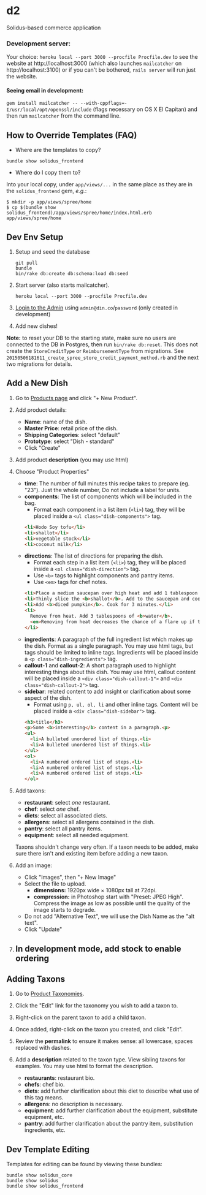 # d2
Solidus-based commerce application

### Development server:
Your choice: `heroku local --port 3000 --procfile Procfile.dev` to see the website at http://localhost:3000 (which also launches `mailcatcher` on http://localhost:3100) or if you can't be bothered, `rails server` will run just the website.

#### Seeing email in development:
`gem install mailcatcher -- --with-cppflags=-I/usr/local/opt/openssl/include`  (flags necessary on OS X El Capitan) and then run `mailcatcher` from the command line.

## How to Override Templates (FAQ)

- Where are the templates to copy?

`bundle show solidus_frontend`

- Where do I copy them to?

Into your local copy, under `app/views/...` in the same place as they are in the `solidus_frontend` gem, _e.g._:

``` console
$ mkdir -p app/views/spree/home
$ cp $(bundle show solidus_frontend)/app/views/spree/home/index.html.erb app/views/spree/home
```

## Dev Env Setup

1. Setup and seed the database

    ```
    git pull
    bundle
    bin/rake db:create db:schema:load db:seed
    ```

2. Start server (also starts mailcatcher).

    ```
    heroku local --port 3000 --procfile Procfile.dev
    ```

3. [Login to the Admin](http://localhost:3000/admin) using `admin@din.co`/`password` (only created in development)

4. Add new dishes!

**Note:** to reset your DB to the starting state, make sure no users are connected to the DB in Postgres, then run `bin/rake db:reset`. This does not create the `StoreCreditType` or `ReimbursementType` from migrations. See `20150506181611_create_spree_store_credit_payment_method.rb` and the next two migrations for details.

## Add a New Dish

1. Go to [Products page](http://localhost:3000/admin/products) and click "+ New Product".
2. Add product details:
    - **Name**: name of the dish.
    - **Master Price**: retail price of the dish.
    - **Shipping Categories**: select "default"
    - **Prototype**: select "Dish - standard"
    - Click "Create"
3. Add product **description** (you may use html)
4. Choose "Product Properties"
    - **time**: The number of full minutes this recipe takes to prepare (eg. "23"). Just the whole number, Do not include a label for units.
    - **components**: The list of components which will be included in the bag.
        - Format each component in a list item (`<li>`) tag, they will be placed inside a `<ul class="dish-components">` tag.
        ```html
        <li>Hodo Soy tofu</li>
        <li>shallot</li>
        <li>vegetable stock</li>
        <li>coconut milk</li>
        ```
    - **directions**: The list of directions for preparing the dish.
        - Format each step in a list item (`<li>`) tag, they will be placed inside a `<ol class="dish-direction">` tag.
        - Use `<b>` tags to highlight components and pantry items.
        - Use `<em>` tags for chef notes.
        ```html
        <li>Place a medium saucepan over high heat and add 1 tablespoon of <b>high-heat oil</b>.</li>
        <li>Thinly slice the <b>shallot</b>. Add to the saucepan and cook until translucent.</li>
        <li>Add <b>diced pumpkin</b>. Cook for 3 minutes.</li>
        <li>
          Remove from heat. Add 3 tablespoons of <b>water</b>.
          <em>Removing from heat decreases the chance of a flare up if the oil splatters and catches fire.</em>
        </li>
        ```
    - **ingredients**: A paragraph of the full ingredient list which makes up the dish. Format as a single paragraph. You may use html tags, but tags should be limited to inline tags. Ingredients will be placed inside a `<p class="dish-ingredients">` tag.
    - **callout-1** and **callout-2**: A short paragraph used to highlight interesting things about this dish. You may use html, callout content will be placed inside a `<div class="dish-callout-1">` and `<div class="dish-callout-2">` tag.
    - **sidebar**: related content to add insight or clarification about some aspect of the dish.
        - Format using `p, ul, ol, li` and other inline tags. Content will be placed inside a `<div class="dish-sidebar">` tag.
        ```html
        <h3>title</h3>
        <p>Some <b>interesting</b> content in a paragraph.<p>
        <ul>
          <li>A bulleted unordered list of things.<li>
          <li>A bulleted unordered list of things.<li>
        </ul>
        <ol>
          <li>A numbered ordered list of steps.<li>
          <li>A numbered ordered list of steps.<li>
          <li>A numbered ordered list of steps.<li>
        </ol>
        ```
5. Add taxons:
    - **restaurant**: select *one* restaurant.
    - **chef**: select *one* chef.
    - **diets**: select all associated diets.
    - **allergens**: select all allergens contained in the dish.
    - **pantry**: select all pantry items.
    - **equipment**: select all needed equipment.

    Taxons shouldn't change very often. If a taxon needs to be added, make sure there isn't and existing item before adding a new taxon.
6. Add an image:
    - Click "Images", then "+ New Image"
    - Select the file to upload.
        - **dimensions:** 1920px wide × 1080px tall at 72dpi.
        - **compression:** in Photoshop start with "Preset: JPEG High". Compress the image as low as possible until the quality of the image starts to degrade.
    - Do not add "Alternative Text", we will use the Dish Name as the "alt text".
    - Click "Update"
7. In development mode, add stock to enable ordering
    - 

## Adding Taxons

1. Go to [Product Taxonomies](http://localhost:3000/admin/taxonomies).
2. Click the "Edit" link for the taxonomy you wish to add a taxon to.
3. Right-click on the parent taxon to add a child taxon.
4. Once added, right-click on the taxon you created, and click "Edit".
5. Review the **permalink** to ensure it makes sense: all lowercase, spaces replaced with dashes.
6. Add a **description** related to the taxon type. View sibling taxons for examples. You may use html to format the description.

    - **restaurants**: restaurant bio.
    - **chefs**: chef bio.
    - **diets**: add further clarification about this diet to describe what use of this tag means.
    - **allergens**: no description is necessary.
    - **equipment**: add further clarification about the equipment, substitute equipment, etc.
    - **pantry**: add further clarification about the pantry item, substitution ingredients, etc.

## Dev Template Editing

Templates for editing can be found by viewing these bundles:

```
bundle show solidus_core
bundle show solidus
bundle show solidus_frontend
```
